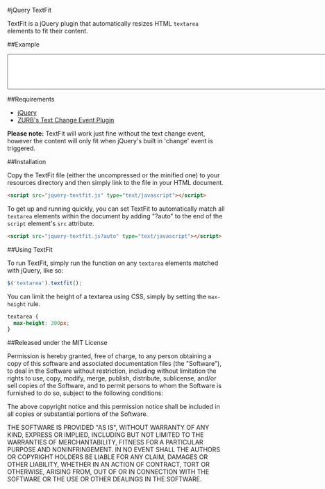 #jQuery TextFit

TextFit is a jQuery plugin that automatically resizes HTML `textarea` elements to fit their content.

##Example

<script src="https://raw.github.com/jellybeansoup/jquery-textfit/master/jquery-textfit.min.js"></script>
<textarea cols="100" rows="5"></textarea>

##Requirements

* [jQuery](http://jquery.com)
* [ZURB's Text Change Event Plugin](http://www.zurb.com/playground/jquery-text-change-custom-event)

**Please note:** TextFit will work just fine without the text change event, however the content will only fit when jQuery's built in 'change' event is triggered.

##Installation

Copy the TextFit file (either the uncompressed or the minified one) to your resources directory and then simply link to the file in your HTML document.

```html
<script src="jquery-textfit.js" type="text/javascript"></script>
```

To get up and running quickly, you can set TextFit to automatically match all `textarea` elements within the document by adding "?auto" to the end of the `script` element's `src` attribute.

```html
<script src="jquery-textfit.js?auto" type="text/javascript"></script>
```

##Using TextFit

To run TextFit, simply run the function on any `textarea` elements matched with jQuery, like so:

```javascript
$('textarea').textfit();
```

You can limit the height of a textarea using CSS, simply by setting the `max-height` rule.

```css
textarea {
  max-height: 300px;
}
```

##Released under the MIT License

Permission is hereby granted, free of charge, to any person obtaining a copy of this software and associated documentation files (the "Software"), to deal in the Software without restriction, including without limitation the rights to use, copy, modify, merge, publish, distribute, sublicense, and/or sell copies of the Software, and to permit persons to whom the Software is furnished to do so, subject to the following conditions:

The above copyright notice and this permission notice shall be included in all copies or substantial portions of the Software.

THE SOFTWARE IS PROVIDED "AS IS", WITHOUT WARRANTY OF ANY KIND, EXPRESS OR IMPLIED, INCLUDING BUT NOT LIMITED TO THE WARRANTIES OF MERCHANTABILITY, FITNESS FOR A PARTICULAR PURPOSE AND NONINFRINGEMENT. IN NO EVENT SHALL THE AUTHORS OR COPYRIGHT HOLDERS BE LIABLE FOR ANY CLAIM, DAMAGES OR OTHER LIABILITY, WHETHER IN AN ACTION OF CONTRACT, TORT OR OTHERWISE, ARISING FROM, OUT OF OR IN CONNECTION WITH THE SOFTWARE OR THE USE OR OTHER DEALINGS IN THE SOFTWARE.